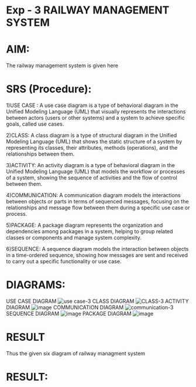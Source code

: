 # Exp - 3 RAILWAY MANAGEMENT SYSTEM

# AIM:
The railway management system is given here
# SRS (Procedure):
1)USE CASE : A use case diagram is a type of behavioral diagram in the Unified Modeling Language (UML) that visually represents the interactions between actors (users or other systems) and a system to achieve specific goals, called use cases.

2)CLASS: A class diagram is a type of structural diagram in the Unified Modeling Language (UML) that shows the static structure of a system by representing its classes, their attributes, methods (operations), and the relationships between them.

3)ACTIVITY: An activity diagram is a type of behavioral diagram in the Unified Modeling Language (UML) that models the workflow or processes of a system, showing the sequence of activities and the flow of control between them.

4)COMMUNICATION: A communication diagram models the interactions between objects or parts in terms of sequenced messages, focusing on the relationships and message flow between them during a specific use case or process.

5)PACKAGE: A package diagram represents the organization and dependencies among packages in a system, helping to group related classes or components and manage system complexity.

6)SEQUENCE: A sequence diagram models the interaction between objects in a time-ordered sequence, showing how messages are sent and received to carry out a specific functionality or use case.  
# DIAGRAMS:
USE CASE DIAGRAM
![use case-3](https://github.com/user-attachments/assets/ea5c4a99-bec7-4e51-bf9b-1fe5f93b0130)
CLASS DIAGRAM
![CLASS-3](https://github.com/user-attachments/assets/d77d66d3-44ff-45db-a41e-ea97fa588620)
ACTIVITY DIAGRAM
![image](https://github.com/user-attachments/assets/a0fc1335-05c2-48ea-a102-ed316cb137c5)
COMMUNICATION DIAGRAM
![communication-3](https://github.com/user-attachments/assets/86c7f843-ce78-4970-a0c6-d49eccf20af1)
SEQUENCE DIAGRAM
![image](https://github.com/user-attachments/assets/2b8ad184-c3f0-45df-a656-775060cb65e5)
PACKAGE DIAGRAM
![image](https://github.com/user-attachments/assets/9bc53aec-b019-4cb1-bb5a-10df21ab8a1e)
# RESULT
Thus the given six diagram of railway managment system






# RESULT:
